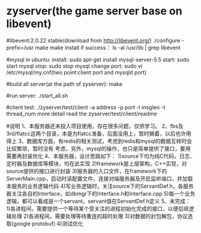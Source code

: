 # zyserver(the game server base on libevent)

#libevent:2.0.22 stable(download from http://libevent.org/)
	./configure -prefix=/usr
	make
	make install
	if success：
		ls -al /usr/lib | grep libevent

#mysql in ubuntu:
	install: sudo apt-get install mysql-server-5.5
	start: sudo start mysql
	stop: sudo stop mysql
	change port: sudo vi /etc/mysql/my.cnf(two point:client port and mysqld port)

#build all server(at the path of zyserver):
	make

#run server:
	./start_all.sh

#client test: 
	./zyserver/test/client -a address -p port -l msglen -t thread_num
	more detail read the zyserver/test/client/readme

#说明
	1、本服务器还未投入项目使用，存在很多问题，仅供学习。
	2、fbs及3rd/flatcc这两个目录，本是为flatcc准备，后面没用上，暂时搁着，以后也许用得上
	3、数据库方面，有redis的相关测试，考虑到redis和mysql的数据互转时会比较繁琐，暂时没有
	考虑，另外，mysql的操作，也只是简单提供了接口，要用需要再封装优化
	4、本服务器，设计思路如下：
		1)source下均为纯C代码，日志、定时器及数据库等模块，均在此实现
		2)framework是上层架构，C++实现，对source提供的接口进行封装
		3)服务器的入口文件，在framework下的ServerMain.cpp，启动时读配置文件，连接对端服务器及开启监听端口，并加载本服务的业务逻辑代码
		4)写业务逻辑时，关注source下的ServantDef.h，各服务器关注各自的Interface，如dbmgr下的Interface.h和Interface.cpp
		5)每一个业务逻辑，都可以看成是一个servant，servant值在ServantDef.h定义
	5、未完成：
		1)各进程间，需要提供一个等待某个受关注的进程初始化完成的接口，以便后续逻辑处理
		2)各进程间，需要处理等待重连的超时处理
		3)对数据的封包解包，协议选取(google protobuf)
		4)测试优化